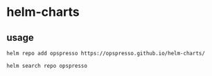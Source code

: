 # helm-charts

## usage

```bash
helm repo add opspresso https://opspresso.github.io/helm-charts/

helm search repo opspresso
```
